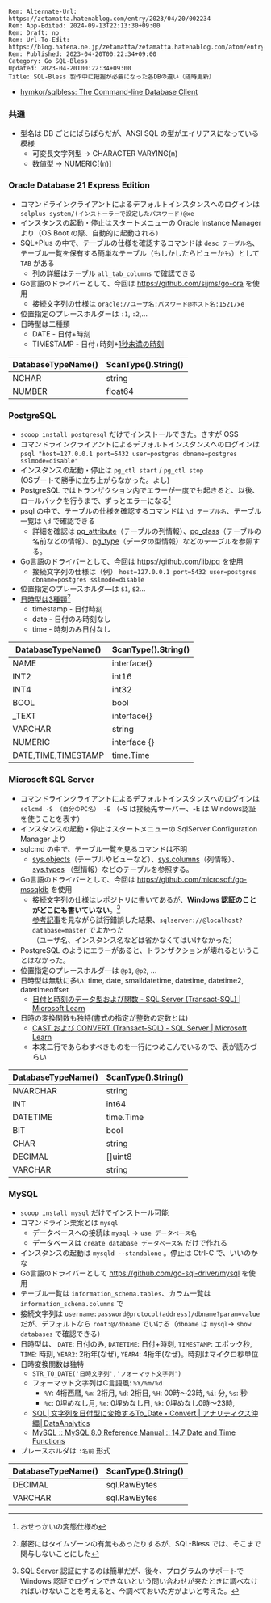 ```header
Rem: Alternate-Url: https://zetamatta.hatenablog.com/entry/2023/04/20/002234
Rem: App-Edited: 2024-09-13T22:13:30+09:00
Rem: Draft: no
Rem: Url-To-Edit: https://blog.hatena.ne.jp/zetamatta/zetamatta.hatenablog.com/atom/entry/4207112889982818806
Rem: Published: 2023-04-20T00:22:34+09:00
Category: Go SQL-Bless
Updated: 2023-04-20T00:22:34+09:00
Title: SQL-Bless 製作中に把握が必要になった各DBの違い（随時更新）
```
+ [hymkor/sqlbless: The Command-line Database Client](https://github.com/hymkor/sqlbless)

### 共通

+ 型名は DB ごとにばらばらだが、ANSI SQL の型がエイリアスになっている模様
    + 可変長文字列型 → CHARACTER VARYING(n)
    + 数値型 → NUMERIC[(n)]

### Oracle Database 21 Express Edition

+ コマンドラインクライアントによるデフォルトインスタンスへのログインは  
`sqlplus system/(インストーラーで設定したパスワード)@xe`
+ インスタンスの起動・停止はスタートメニューの Oracle Instance Manager より（OS Boot の際、自動的に起動される）
+ SQL\*Plus の中で、テーブルの仕様を確認するコマンドは `desc テーブル名`、テーブル一覧を保有する簡単なテーブル（もしかしたらビューかも）として `TAB` がある
    + 列の詳細はテーブル `all_tab_columns` で確認できる
+ Go言語のドライバーとして、今回は https://github.com/sijms/go-ora を使用
    + 接続文字列の仕様は `oracle://ユーザ名:パスワード@ホスト名:1521/xe`
+ 位置指定のプレースホルダーは `:1`, `:2`,…
+ 日時型は二種類
    + DATE - 日付+時刻
    + TIMESTAMP - 日付+時刻+[1秒未満の時刻](https://itsakura.com/orale-date-timestamp)

| DatabaseTypeName() | ScanType().String()
|--------------------|---------------------
| NCHAR              | string
| NUMBER             | float64

### PostgreSQL

+ `scoop install postgresql` だけでインストールできた。さすが OSS
+ コマンドラインクライアントによるデフォルトインスタンスへのログインは  
`psql "host=127.0.0.1 port=5432 user=postgres dbname=postgres sslmode=disable"`
+ インスタンスの起動・停止は `pg_ctl start` / `pg_ctl stop`  
  (OSブートで勝手に立ち上がらなかった。よし)
+ PostgreSQL ではトランザクション内でエラーが一度でも起きると、以後、ロールバックを行うまで、ずっとエラーになる[^osekkai]
+ psql の中で、テーブルの仕様を確認するコマンドは `\d テーブル名`、テーブル一覧は `\d` で確認できる
    + 詳細を確認は [pg\_attribute]（テーブルの列情報）、[pg\_class]（テーブルの名前などの情報）、[pg\_type]（データの型情報）などのテーブルを参照する。
+ Go言語のドライバーとして、今回は https://github.com/lib/pq を使用
    + 接続文字列の仕様は（例） `host=127.0.0.1 port=5432 user=postgres dbname=postgres sslmode=disable`
+ 位置指定のプレースホルダ―は `$1`, `$2`…
+ [日時型は3種類](https://www.postgresql.jp/document/9.2/html/datatype-datetime.html)[^tz]
    + timestamp - 日付時刻
    + date - 日付のみ時刻なし
    + time - 時刻のみ日付なし

[pg\_attribute]: https://www.postgresql.jp/document/9.3/html/catalog-pg-attribute.html
[pg\_class]: https://www.postgresql.jp/document/8.3/html/catalog-pg-class.html
[pg\_type]: https://www.postgresql.jp/document/9.3/html/catalog-pg-type.html

[^tz]: 厳密にはタイムゾーンの有無もあったりするが、SQL-Bless では、そこまで関与しないことにした

| DatabaseTypeName()  | ScanType().String()
|---------------------|--------------------
| NAME                | interface{}
| INT2                | int16
| INT4                | int32
| BOOL                | bool
| \_TEXT              | interface{}
| VARCHAR             | string
| NUMERIC             | interface {}
| DATE,TIME,TIMESTAMP | time.Time

### Microsoft SQL Server 

+ コマンドラインクライアントによるデフォルトインスタンスへのログインは  
`sqlcmd -S （自分のPC名） -E` （-S は接続先サーバー、-E は Windows認証を使うことを表す）
+ インスタンスの起動・停止はスタートメニューの SqlServer Configuration Manager より
+ sqlcmd の中で、テーブル一覧を見るコマンドは不明
    + [sys.objects]（テーブルやビューなど）、[sys.columns]（列情報）、[sys.types] （型情報）などのテーブルを参照する。
+ Go言語のドライバーとして、今回は https://github.com/microsoft/go-mssqldb を使用
    + 接続文字列の仕様はレポジトリに書いてあるが、**Windows 認証のことがどこにも書いていない**。[^winauth]  
        [参考記事]を見ながら試行錯誤した結果、`sqlserver://@localhost?database=master` でよかった  
     （ユーザ名、インスタンス名などは省かなくてはいけなかった）
+ PostgreSQL のようにエラーがあると、トランザクションが壊れるということはなかった。
+ 位置指定のプレースホルダ―は `@p1`, `@p2`, ...
+ 日時型は無駄に多い: time, date, smalldatetime, datetime, datetime2, datetimeoffset
    + [日付と時刻のデータ型および関数 - SQL Server (Transact-SQL) | Microsoft Learn](https://learn.microsoft.com/ja-jp/sql/t-sql/functions/date-and-time-data-types-and-functions-transact-sql?view=sql-server-ver16#DateandTimeDataTypes)
+ 日時の変換関数も独特(書式の指定が整数の定数とは)
    + [CAST および CONVERT (Transact-SQL) - SQL Server | Microsoft Learn](https://learn.microsoft.com/ja-jp/sql/t-sql/functions/cast-and-convert-transact-sql?view=sql-server-ver16)
    + 本来二行であらわすべきものを一行につめこんでいるので、表が読みづらい


| DatabaseTypeName() | ScanType().String()
|--------------------|--------------------
| NVARCHAR           | string
| INT                | int64
| DATETIME           | time.Time
| BIT                | bool
| CHAR               | string
| DECIMAL            | []uint8
| VARCHAR            | string

[sys.objects]: https://learn.microsoft.com/ja-jp/sql/relational-databases/system-catalog-views/sys-objects-transact-sql?view=sql-server-ver16
[sys.columns]: https://learn.microsoft.com/ja-jp/sql/relational-databases/system-catalog-views/sys-columns-transact-sql?view=sql-server-ver16
[sys.types]: https://learn.microsoft.com/ja-jp/sql/relational-databases/system-catalog-views/sys-types-transact-sql?view=sql-server-ver16
[参考記事]: https://user-first.ikyu.co.jp/entry/2017/12/07/180000

### MySQL

+ `scoop install mysql` だけでインストール可能
+ コマンドライン栗案とは `mysql`
    + データベースへの接続は `mysql` → `use データベース名`
    + データベースは `create database データベース名` だけで作れる
+ インスタンスの起動は `mysqld --standalone` 。停止は Ctrl-C で、いいのかな
+ Go言語のドライバーとして https://github.com/go-sql-driver/mysql を使用
+ テーブル一覧は `information_schema.tables`、カラム一覧は `information_schema.columns` で
+ 接続文字列は `username:password@protocol(address)/dbname?param=value` だが、デフォルトなら `root:@/dbname` でいける（`dbname` は `mysql`→ `show databases` で確認できる）
+ 日時型は、 `DATE`: 日付のみ, `DATETIME`: 日付+時刻, `TIMESTAMP`: エポック秒, `TIME`: 時刻, `YEAR2`: 2桁年(なぜ), `YEAR4`: 4桁年(なぜ)。時刻はマイクロ秒単位
+ 日時変換関数は独特
    + `STR_TO_DATE('日時文字列','フォーマット文字列')`
    + フォーマット文字列はC言語風: `%Y/%m/%d`
        + `%Y`: 4桁西暦, `%m`: 2桁月, `%d`: 2桁日, `%H`: 00時〜23時, `%i`: 分, `%s`: 秒
        + `%c`: 0埋めなし月, `%e`: 0埋めなし日, `%k`: 0埋めなし0時〜23時, 
    + [SQL│文字列を日付型に変換するTo_Date・Convert | アナリティクス沖縄│DataAnalytics](https://analytics-okinawa.jp/sql/2292/#index_id4)
    + [MySQL :: MySQL 8.0 Reference Manual :: 14.7 Date and Time Functions](https://dev.mysql.com/doc/refman/8.0/en/date-and-time-functions.html#function_str-to-date)
+ プレースホルダは `:名前` 形式

| DatabaseTypeName() | ScanType().String()
|--------------------|--------------------
| DECIMAL            | sql.RawBytes
| VARCHAR            | sql.RawBytes

[^winauth]: SQL Server 認証にするのは簡単だが、後々、プログラムのサポートでWindows 認証でログインできないという問い合わせが来たときに調べなければいけないことを考えると、今調べておいた方がよいと考えた。
[^osekkai]: おせっかいの変態仕様め
